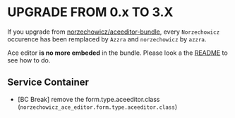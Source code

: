 # UPGRADE FROM 0.x TO 3.X

If you upgrade from [norzechowicz/aceeditor-bundle](https://github.com/norzechowicz/aceeditor-bundle), every `Norzechowicz` occurence has been remplaced by `Azzra` and `norzechowicz` by `azzra`.

Ace editor **is no more embeded** in the bundle. Please look a the [README](README) to see how to do.

## Service Container

* [BC Break] remove the form.type.aceeditor.class (`norzechowicz_ace_editor.form.type.aceeditor.class`)

